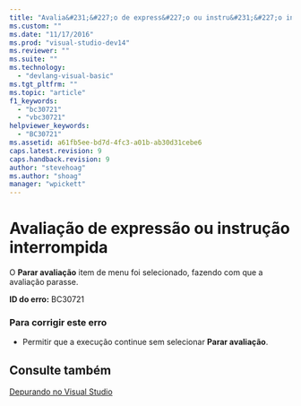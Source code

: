 ```yaml
---
title: "Avalia&#231;&#227;o de express&#227;o ou instru&#231;&#227;o interrompida | Microsoft Docs"
ms.custom: ""
ms.date: "11/17/2016"
ms.prod: "visual-studio-dev14"
ms.reviewer: ""
ms.suite: ""
ms.technology: 
  - "devlang-visual-basic"
ms.tgt_pltfrm: ""
ms.topic: "article"
f1_keywords: 
  - "bc30721"
  - "vbc30721"
helpviewer_keywords: 
  - "BC30721"
ms.assetid: a61fb5ee-bd7d-4fc3-a01b-ab30d31cebe6
caps.latest.revision: 9
caps.handback.revision: 9
author: "stevehoag"
ms.author: "shoag"
manager: "wpickett"
---
```

# Avalia&#231;&#227;o de express&#227;o ou instru&#231;&#227;o interrompida
O **Parar avaliação** item de menu foi selecionado, fazendo com que a avaliação parasse.  
  
 **ID do erro:** BC30721  
  
### Para corrigir este erro  
  
-   Permitir que a execução continue sem selecionar **Parar avaliação**.  
  
## Consulte também  
 [Depurando no Visual Studio](/visual-studio/debugger/debugging-in-visual-studio)